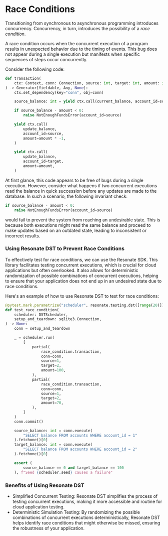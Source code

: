 # Race Conditions

Transitioning from synchronous to asynchronous programming introduces concurrency. Concurrency, in turn, introduces the possibility of a *race condition*.

A race condition occurs when the concurrent execution of a program results in unexpected behavior due to the timing of events. This bug does not appear during a single execution but manifests when specific sequences of steps occur concurrently.

Consider the following code:

```py
def transaction(
    ctx: Context, conn: Connection, source: int, target: int, amount: int
) -> Generator[Yieldable, Any, None]:
    ctx.set_dependency(key="conn", obj=conn)

    source_balance: int = yield ctx.call(current_balance, account_id=source)

    if source_balance - amount < 0:
        raise NotEnoughFundsError(account_id=source)

    yield ctx.call(
        update_balance,
        account_id=source,
        amount=amount * -1,
    )

    yield ctx.call(
        update_balance,
        account_id=target,
        amount=amount,
    )
```

At first glance, this code appears to be free of bugs during a single execution. However, consider what happens if two concurrent executions read the balance in quick succession before any updates are made to the database. In such a scenario, the following invariant check:

```py
if source_balance - amount < 0:
    raise NotEnoughFundsError(account_id=source)
```

would fail to prevent the system from reaching an undesirable state. This is because both executions might read the same balance and proceed to make updates based on an outdated state, leading to inconsistent or incorrect results.


### Using Resonate DST to Prevent Race Conditions

To effectively test for race conditions, we can use the Resonate SDK. This library facilitates testing concurrent executions, which is crucial for cloud applications but often overlooked. It also allows for deterministic randomization of possible combinations of concurrent executions, helping to ensure that your application does not end up in an undesired state due to race conditions.

Here's an example of how to use Resonate DST to test for race conditions:

```py
@pytest.mark.parametrize("scheduler", resonate.testing.dst([range(20)]))
def test_race_condition(
    scheduler: DSTScheduler,
    setup_and_teardown: sqlite3.Connection,
) -> None:
    conn = setup_and_teardown

    _ = scheduler.run(
        [
            partial(
                race_condition.transaction,
                conn=conn,
                source=1,
                target=2,
                amount=100,
            ),
            partial(
                race_condition.transaction,
                conn=conn,
                source=1,
                target=2,
                amount=70,
            ),
        ]
    )
    conn.commit()

    source_balance: int = conn.execute(
        "SELECT balance FROM accounts WHERE account_id = 1"
    ).fetchone()[0]
    target_balance: int = conn.execute(
        "SELECT balance FROM accounts WHERE account_id = 2"
    ).fetchone()[0]

    assert (
        source_balance == 0 and target_balance == 100
    ), f"Seed {scheduler.seed} causes a failure"
```

### Benefits of Using Resonate DST
- Simplified Concurrent Testing: Resonate DST simplifies the process of testing concurrent executions, making it more accessible and routine for cloud application testing.
- Deterministic Simulation Testing: By randomizing the possible combinations of concurrent executions deterministically, Resonate DST helps identify race conditions that might otherwise be missed, ensuring the robustness of your application.
